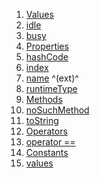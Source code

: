 1.  [Values](./ViewState.md)
2.  [idle](./ViewState.md)
3.  [busy](./ViewState.md)
4.  [Properties](./ViewState.md)
5.  [hashCode](https://api.flutter.dev/flutter/dart-core/Object/hashCode.html)
6.  [index](https://api.flutter.dev/flutter/dart-core/Enum/index.html)
7.  [name](https://api.flutter.dev/flutter/dart-core/EnumName/name.html)
    ^(ext)^
8.  [runtimeType](https://api.flutter.dev/flutter/dart-core/Object/runtimeType.html)
9.  [Methods](./ViewState.md)
10. [noSuchMethod](https://api.flutter.dev/flutter/dart-core/Object/noSuchMethod.html)
11. [toString](https://api.flutter.dev/flutter/dart-core/Object/toString.html)
12. [Operators](./ViewState.md)
13. [operator
    ==](https://api.flutter.dev/flutter/dart-core/Object/operator_equals.html)
14. [Constants](./ViewState.md)
15. [values](./ViewState/values-constant.md)
